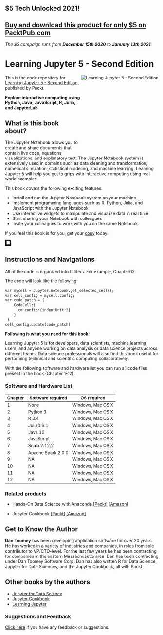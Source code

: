## $5 Tech Unlocked 2021!
[Buy and download this product for only $5 on PacktPub.com](https://www.packtpub.com/)
-----
*The $5 campaign         runs from __December 15th 2020__ to __January 13th 2021.__*

# Learning Jupyter 5 - Second Edition

<a href="https://www.packtpub.com/big-data-and-business-intelligence/learning-jupyter-5-second-edition?utm_source=github&utm_medium=repository&utm_campaign=9781789137408"><img src="https://www.packtpub.com/sites/default/files/B10526_MockupCover.png" alt="Learning Jupyter 5 - Second Edition" height="256px" align="right"></a>

This is the code repository for [Learning Jupyter 5 - Second Edition](https://www.packtpub.com/big-data-and-business-intelligence/learning-jupyter-5-second-edition?utm_source=github&utm_medium=repository&utm_campaign=9781789137408), published by Packt.

**Explore interactive computing using Python, Java, JavaScript, R, Julia, and JupyterLab**

## What is this book about?
The Jupyter Notebook allows you to create and share documents that contain live code, equations, visualizations, and explanatory text. The Jupyter Notebook system is extensively used in domains such as data cleaning and transformation, numerical simulation, statistical modeling, and machine learning. Learning Jupyter 5 will help you get to grips with interactive computing using real-world examples.

This book covers the following exciting features: 
* Install and run the Jupyter Notebook system on your machine
* Implement programming languages such as R, Python, Julia, and JavaScript with the Jupyter Notebook
* Use interactive widgets to manipulate and visualize data in real time
* Start sharing your Notebook with colleagues
* Invite your colleagues to work with you on the same Notebook

If you feel this book is for you, get your [copy](https://www.amazon.com/dp/1789137403) today!

<a href="https://www.packtpub.com/?utm_source=github&utm_medium=banner&utm_campaign=GitHubBanner"><img src="https://raw.githubusercontent.com/PacktPublishing/GitHub/master/GitHub.png" 
alt="https://www.packtpub.com/" border="5" /></a>


## Instructions and Navigations
All of the code is organized into folders. For example, Chapter02.

The code will look like the following:
```
var mycell = Jupyter.notebook.get_selected_cell();
var cell_config = mycell.config;
var code_patch = {
    CodeCell:{
      cm_config:{indentUnit:2}
    }
 }
cell_config.update(code_patch)
```

**Following is what you need for this book:**

Learning Jupyter 5 is for developers, data scientists, machine learning users, and anyone working on data analysis or data science projects across different teams. Data science professionals will also find this book useful for performing technical and scientific computing collaboratively.

With the following software and hardware list you can run all code files present in the book (Chapter 1-12).

### Software and Hardware List

| Chapter  | Software required   |     OS required   | 
| -------- | --------------------|-------------------| 
| 1        | None                | Windows, Mac OS X |
| 2        | Python 3            | Windows, Mac OS X |
| 3        | R 3.4               | Windows, Mac OS X |
| 4        | Julia0.6.1          | Windows, Mac OS X |
| 5        | Java 10             | Windows, Mac OS X |
| 6        | JavaScript          | Windows, Mac OS X |
| 7        | Scala 2.12.2        | Windows, Mac OS X |
| 8        | Apache Spark 2.0.0  | Windows, Mac OS X |
| 9        | NA                  | Windows, Mac OS X |
| 10       | NA                  | Windows, Mac OS X |
| 11       | NA                  | Windows, Mac OS X |
| 12       | NA                  | Windows, Mac OS X |





### Related products <Paste books from the Other books you may enjoy section>
* Hands-On Data Science with Anaconda [[Packt]](https://www.packtpub.com/big-data-and-business-intelligence/hands-data-science-anaconda?utm_source=github&utm_medium=repository&utm_campaign=9781788831192) [[Amazon]](https://www.amazon.com/dp/1788831195)

* Jupyter Cookbook [[Packt]](https://www.packtpub.com/big-data-and-business-intelligence/jupyter-cookbook?utm_source=github&utm_medium=repository&utm_campaign=9781788839440) [[Amazon]](https://www.amazon.com/dp/1788839447)

## Get to Know the Author
**Dan Toomey** has been developing application software for over 20 years. He has worked in a variety of industries and companies, in roles from sole contributor to VP/CTO-level. For the last few years he has been contracting for companies in the eastern Massachusetts area. Dan has been contracting under Dan Toomey Software Corp. Dan has also written R for Data Science, Jupyter for Data Sciences, and the Jupyter Cookbook, all with Packt.




## Other books by the authors
* [Jupyter for Data Science](https://www.packtpub.com/big-data-and-business-intelligence/jupyter-data-science?utm_source=github&utm_medium=repository&utm_campaign=9781785880070)
* [Jupyter Cookbook](https://www.packtpub.com/big-data-and-business-intelligence/jupyter-cookbook?utm_source=github&utm_medium=repository&utm_campaign=9781788839440)
* [Learning Jupyter](https://www.packtpub.com/big-data-and-business-intelligence/learning-jupyter?utm_source=github&utm_medium=repository&utm_campaign=9781785884870)

### Suggestions and Feedback
[Click here](https://docs.google.com/forms/d/e/1FAIpQLSdy7dATC6QmEL81FIUuymZ0Wy9vH1jHkvpY57OiMeKGqib_Ow/viewform) if you have any feedback or suggestions.

